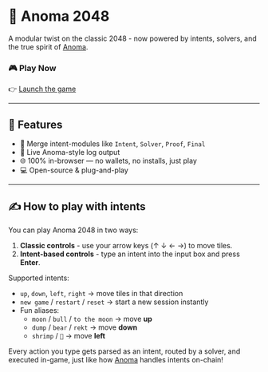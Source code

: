 # 🧩 Anoma 2048

A modular twist on the classic 2048 - now powered by intents, solvers, and the true spirit of [Anoma](https://x.com/anoma).

### 🎮 Play Now
👉 [Launch the game](https://purplem0ney.github.io/anoma-game/)

---

## 🔧 Features  

- 🧩 Merge intent-modules like `Intent`, `Solver`, `Proof`, `Final`  
- 📜 Live Anoma-style log output
- 🌐 100% in-browser — no wallets, no installs, just play  
- 💻 Open-source & plug-and-play  

---

## ✍️ How to play with intents  

You can play Anoma 2048 in two ways:  
1. **Classic controls** - use your arrow keys (↑ ↓ ← →) to move tiles.  
2. **Intent-based controls** - type an intent into the input box and press **Enter**.  

Supported intents:  
- `up`, `down`, `left`, `right` → move tiles in that direction  
- `new game` / `restart` / `reset` → start a new session instantly  
- Fun aliases:  
  - `moon` / `bull` / `to the moon` → move **up**  
  - `dump` / `bear` / `rekt` → move **down**  
  - `shrimp` / `🦐` → move **left**  

Every action you type gets parsed as an intent, routed by a solver, and executed in-game, just like how [Anoma](https://x.com/anoma) handles intents on-chain!
